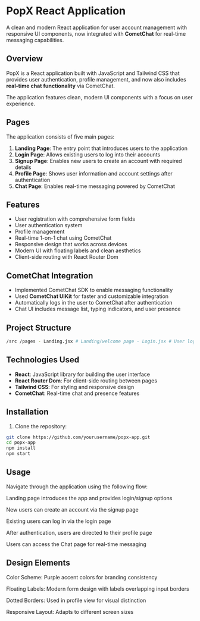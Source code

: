 # PopX React Application

A clean and modern React application for user account management with responsive UI components, now integrated with **CometChat** for real-time messaging capabilities.

## Overview

PopX is a React application built with JavaScript and Tailwind CSS that provides user authentication, profile management, and now also includes **real-time chat functionality** via CometChat.

The application features clean, modern UI components with a focus on user experience.

## Pages

The application consists of five main pages:

1. **Landing Page**: The entry point that introduces users to the application  
2. **Login Page**: Allows existing users to log into their accounts  
3. **Signup Page**: Enables new users to create an account with required details  
4. **Profile Page**: Shows user information and account settings after authentication  
5. **Chat Page**: Enables real-time messaging powered by CometChat

## Features

- User registration with comprehensive form fields  
- User authentication system  
- Profile management  
- Real-time 1-on-1 chat using CometChat  
- Responsive design that works across devices  
- Modern UI with floating labels and clean aesthetics  
- Client-side routing with React Router Dom

## CometChat Integration

- Implemented CometChat SDK to enable messaging functionality  
- Used **CometChat UIKit** for faster and customizable integration  
- Automatically logs in the user to CometChat after authentication  
- Chat UI includes message list, typing indicators, and user presence

## Project Structure

```bash
/src /pages - Landing.jsx # Landing/welcome page - Login.jsx # User login component - Signup.jsx # User registration component - Profile.jsx # User profile component - Chat.jsx # CometChat messaging page /CometChat - context/ - styles/ - utils/ App.jsx
```


## Technologies Used

- **React**: JavaScript library for building the user interface  
- **React Router Dom**: For client-side routing between pages  
- **Tailwind CSS**: For styling and responsive design  
- **CometChat**: Real-time chat and presence features

## Installation

1. Clone the repository:
```bash
git clone https://github.com/yourusername/popx-app.git
cd popx-app
npm install
npm start
```

## Usage
Navigate through the application using the following flow:

Landing page introduces the app and provides login/signup options

New users can create an account via the signup page

Existing users can log in via the login page

After authentication, users are directed to their profile page

Users can access the Chat page for real-time messaging

## Design Elements
Color Scheme: Purple accent colors for branding consistency

Floating Labels: Modern form design with labels overlapping input borders

Dotted Borders: Used in profile view for visual distinction

Responsive Layout: Adapts to different screen sizes
